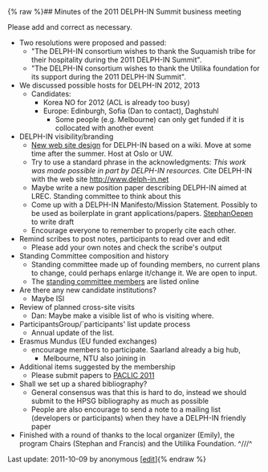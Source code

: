 {% raw %}## Minutes of the 2011 DELPH-IN Summit business meeting

Please add and correct as necessary.

- Two resolutions were proposed and passed:
  - "The DELPH-IN consortium wishes to thank the Suquamish tribe for
their hospitality during the 2011 DELPH-IN Summit".
  - "The DELPH-IN consortium wishes to thank the Utilika foundation
for its support during the 2011 DELPH-IN Summit".
- We discussed possible hosts for DELPH-IN 2012, 2013
  - Candidates:
    - Korea NO for 2012 (ACL is already too busy)
    - Europe: Edinburgh, Sofia (Dan to contact), Daghstuhl
      - Some people (e.g. Melbourne) can only get funded if it
is collocated with another event
- DELPH-IN visibility/branding
  - [New web site design](http://www.delph-in.net/2011/www.pdf) for
DELPH-IN based on a wiki. Move at some time after the summer.
Host at Oslo or UW.
  - Try to use a standard phrase in the acknowledgments: *This work
was made possible in part by DELPH-IN resources.* Cite DELPH-IN
with the web site <http://www.delph-in.net>
  - Maybe write a new position paper describing DELPH-IN aimed at
LREC. Standing committee to think about this
  - Come up with a DELPH-IN Manifesto/Mission Statement. Possibly to
be used as boilerplate in grant applications/papers.
[StephanOepen](https://blog.inductorsoftware.com/docsproto/tools/StephanOepen) to write draft
  - Encourage everyone to remember to properly cite each other.
- Remind scribes to post notes, participants to read over and edit
  - Please add your own notes and check the scribe's output
- Standing Committee composition and history
  - Standing committee made up of founding members, no current plans
to change, could perhaps enlarge it/change it. We are open to
input.
  - The [standing committee members](StandingCommitteeGroup) are
listed online
- Are there any new candidate institutions?
  - Maybe ISI
- Review of planned cross-site visits
  - Dan: Maybe make a visible list of who is visiting where.
- ParticipantsGroup/\`participants' list update process
  - Annual update of the list.
- Erasmus Mundus (EU funded exchanges)
  - encourage members to participate. Saarland already a big hub,
    - Melbourne, NTU also joining in
- Additional items suggested by the membership
  - Please submit papers to [PACLIC
2011](http://portal.cohass.ntu.edu.sg/PACLIC25/)
- Shall we set up a shared bibliography?
  - General consensus was that this is hard to do, instead we should
submit to the HPSG bibliography as much as possible
  - People are also encourage to send a note to a mailing list
(developers or participants) when they have a DELPH-IN friendly
paper
- Finished with a round of thanks to the local organizer (Emily), the
program Chairs (Stephan and Francis) and the Utilika Foundation.
^///^

Last update: 2011-10-09 by anonymous [[edit](https://github.com/delph-in/docs/wiki/SuquamishBusinessMeeting/_edit)]{% endraw %}